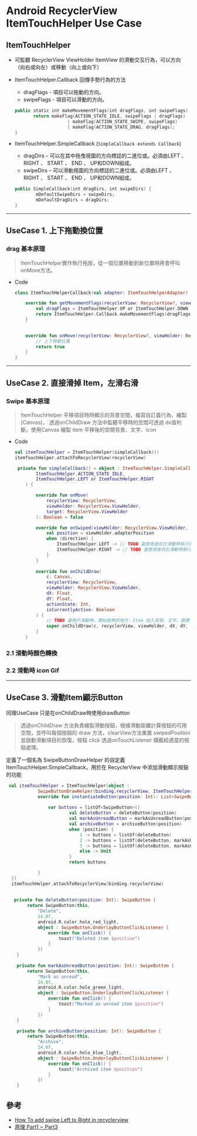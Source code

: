 # Android RecyclerView ItemTouchHelper Use Case

## ItemTouchHelper

- 可監聽 RecyclerView ViewHolder ItemView 的滑動交互行為，可以方向（向右或向左）或移動（向上或向下）
- ItemTouchHelper.Callback 回傳手勢行為的方法
    - dragFlags -  項目可以拖動的方向。
    - swipeFlags - 項目可以滑動的方向。
    
    ```kotlin
    public static int makeMovementFlags(int dragFlags, int swipeFlags) {
           return makeFlag(ACTION_STATE_IDLE, swipeFlags | dragFlags)
                        | makeFlag(ACTION_STATE_SWIPE, swipeFlags)
                        | makeFlag(ACTION_STATE_DRAG, dragFlags);
    } 
    ```
    
- ItemTouchHelper.SimpleCallback (`SimpleCallback extends Callback`)
    - dragDirs – 可以在其中拖曳視圖的方向標誌的二進位或。必須由LEFT 、 RIGHT 、 START 、 END 、 UP和DOWN組成。
    - swipeDirs – 可以滑動視圖的方向標誌的二進位或。必須由LEFT 、 RIGHT 、 START 、 END 、 UP和DOWN組成。
    
    ```kotlin
    public SimpleCallback(int dragDirs, int swipeDirs) {
            mDefaultSwipeDirs = swipeDirs;
            mDefaultDragDirs = dragDirs;
    }  
    ```
    

---

## UseCase 1. 上下拖動換位置

### drag 基本原理

> ItemTouchHelper實作執行拖放，從一個位置移動到新位置時將會呼叫onMove方法。
> 
- Code
    
    ```kotlin
    class ItemTouchHelperCallback(val adapter: ItemTouchHelperAdapter) : ItemTouchHelper.Callback() {
    
        override fun getMovementFlags(recyclerView: RecyclerView?, viewHolder: RecyclerView.ViewHolder?): Int {
            val dragFlags = ItemTouchHelper.UP or ItemTouchHelper.DOWN
            return ItemTouchHelper.Callback.makeMovementFlags(dragFlags, swipeFlags)
        }
    
        
        override fun onMove(recyclerView: RecyclerView?, viewHolder: RecyclerView.ViewHolder, target: RecyclerView.ViewHolder): Boolean {
            // 上下移動位置
            return true
        }
    }
    ```
    

---

## UseCase 2. 直接滑掉 Item，左滑右滑

### Swipe 基本原理

> ItemTouchHelper 平移項目時時顯示的背景空間，複寫自訂義行為、繪製(Canvas)，
透過onChildDraw 方法中監聽平移時的空間可透過 dx值判斷，使用Canvas 繪製 item 平移後的空間背景、文字、icon
> 
- Code
    
    ```kotlin
    val itemTouchHelper = ItemTouchHelper(simpleCallback())
    itemTouchHelper.attachToRecyclerView(recyclerView)
    
     private fun simpleCallback() = object : ItemTouchHelper.SimpleCallback(
            ItemTouchHelper.ACTION_STATE_IDLE,
            ItemTouchHelper.LEFT or ItemTouchHelper.RIGHT
        ) {
    
            override fun onMove(
                recyclerView: RecyclerView,
                viewHolder: RecyclerView.ViewHolder,
                target: RecyclerView.ViewHolder
            ): Boolean = false
    
            override fun onSwiped(viewHolder: RecyclerView.ViewHolder, direction: Int) {
                val position = viewHolder.adapterPosition
                when (direction) {
                    ItemTouchHelper.LEFT -> // TODO 當使用者向左滑動時執行某些操作
                    ItemTouchHelper.RIGHT -> // TODO 當使用者向右滑動時執行某些操作
                }
            }
          
            override fun onChildDraw(
                c: Canvas,
                recyclerView: RecyclerView,
                viewHolder: RecyclerView.ViewHolder,
                dX: Float,
                dY: Float,
                actionState: Int,
                isCurrentlyActive: Boolean
            ) {
                // TODO 當用戶滑動時，開始裝飾的地方，Item 加入背景、文字、圖標
                super.onChildDraw(c, recyclerView, viewHolder, dX, dY, actionState, isCurrentlyActive)
            }
        }
    
    ```
    

### 2.1 滑動時顏色轉換

### 2.2 滑動時 icon Gif

---

## UseCase 3. 滑動Item顯示Button

同理UseCase 只是在onChildDraw時使用drawButton

> 透過onChildDraw 方法負責繪製滑動按鈕，根據滑動距離計算按鈕的可用空間，並呼叫每個按鈕的 draw 方法，clearView方法重置 swipedPosition 並啟動滑動項目的恢復，按鈕 click 透過onTouchListener 攔截給適當的按鈕處理。
> 

定義了一個名為 SwipeButtonDrawHelper 的自定義 ItemTouchHelper.SimpleCallback，用於在 RecyclerView 中添加滑動顯示按鈕的功能

```kotlin
 val itemTouchHelper = ItemTouchHelper(object :
            SwipeButtonDrawHelper(binding.recyclerView, ItemTouchHelper.LEFT) {
            override fun instantiateButton(position: Int): List<SwipeButton> {
                
                var buttons = listOf<SwipeButton>()
				        val deleteButton = deleteButton(position)
				        val markAsUnreadButton = markAsUnreadButton(position)
				        val archiveButton = archiveButton(position)
				        when (position) {
				            1 -> buttons = listOf(deleteButton)
				            2 -> buttons = listOf(deleteButton, markAsUnreadButton)
				            3 -> buttons = listOf(deleteButton, markAsUnreadButton, archiveButton)
				            else -> Unit
				        }
				        return buttons

            }
  })
  itemTouchHelper.attachToRecyclerView(binding.recyclerView)
  
  
   private fun deleteButton(position: Int): SwipeButton {
        return SwipeButton(this,
            "Delete",
            14.0f,
            android.R.color.holo_red_light,
            object : SwipeButton.UnderlayButtonClickListener {
                override fun onClick() {
                    toast("Deleted item $position")
                }
            })
    }
    
    private fun markAsUnreadButton(position: Int): SwipeButton {
        return SwipeButton(this,
            "Mark as unread",
            14.0f,
            android.R.color.holo_green_light,
            object : SwipeButton.UnderlayButtonClickListener {
                override fun onClick() {
                    toast("Marked as unread item $position")
                }
            })
    }

    private fun archiveButton(position: Int): SwipeButton {
        return SwipeButton(this,
            "Archive",
            14.0f,
            android.R.color.holo_blue_light,
            object : SwipeButton.UnderlayButtonClickListener {
                override fun onClick() {
                    toast("Archived item $position")
                }
            })
    }
```

## 參考
- [How To add swipe Left to Right in recyclerview ](https://stackoverflow.com/questions/64366919/how-to-add-swipe-left-to-right-in-recyclerview)
- [原理 Part1 ~ Part3 ](https://medium.com/@acerezoluna/part-3-recyclerview-from-zero-to-hero-397b7996280)
